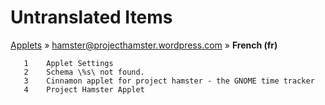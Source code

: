 # Untranslated Items
[Applets](../../../README.md) &#187; [hamster@projecthamster.wordpress.com](../README.md) &#187; **French (fr)**

       1	Applet Settings
       2	Schema \%s\ not found.
       3	Cinnamon applet for project hamster - the GNOME time tracker
       4	Project Hamster Applet
